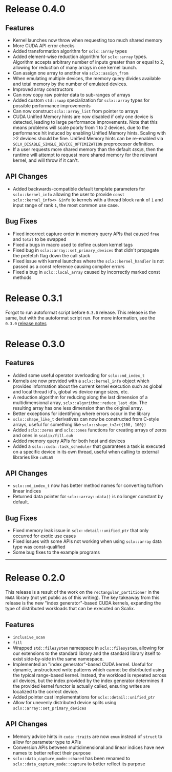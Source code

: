 # Release 0.4.0

## Features

- Kernel launches now throw when requesting too much shared memory
- More CUDA API error checks
- Added transformation algorithm for `sclx::array` types
- Added element-wise reduction algorithm for `sclx::array` types. Algorithm
  accepts arbitrary number of inputs greater than or equal to 2, allowing for
  reduction of many arrays in one kernel launch.
- Can assign one array to another via `sclx::assign_from`
- When emulating multiple devices, the memory query divides available and total
  memory by the number of emulated devices.
- Improved array constructors
- Can now copy raw pointer data to sub-ranges of arrays
- Added custom `std::swap` specialization for `sclx::array` types for possible
  performance improvements
- Can now construct `sclx::array_list` from pointer to arrays
- CUDA Unified Memory hints are now disabled if only one device is detected,
  leading to large performance improvements. Note that this means problems will
  scale poorly from 1 to 2 devices, due to the performance hit induced by
  enabling Unified Memory hints. Scaling with >2 devices should be fine. Unified
  Memory hints can be re-enabled via `SCLX_DISABLE_SINGLE_DEVICE_OPTIMIZATION`
  preprocessor definition.
- If a user requests more shared memory than the default `48KiB`, then the
  runtime will attempt to request more shared memory for the relevant kernel,
  and will throw if it can't.

## API Changes

- Added backwards-compatible default template parameters for `sclx::kernel_info`
  allowing the user to provide `const sclx::kernel_info<> &info` to kernels with
  a thread block rank of `1` and input range of rank `1`, the most common use
  case.

## Bug Fixes

- Fixed incorrect capture order in memory query APIs that caused `free` and
  `total` to be swapped
- Fixed a bugs in macro used to define custom kernel tags
- Fixed bug in `sclx::array::set_primary_devices` that didn't propagate the
  prefetch flag down the call stack
- Fixed issue with kernel launches where the `sclx::kernel_handler` is not
  passed as a const reference causing compiler errors
- Fixed a bug in `sclx::local_array` caused by incorrectly marked const methods

# Release 0.3.1

Forgot to run autoformat script before `0.3.0` release. This release is the
same, but with the autoformat script run. For more information, see the `0.3.0`
[release notes](https://github.com/NAGAGroup/Scalix/releases/tag/0.3.0)

# Release 0.3.0

## Features

- Added some useful operator overloading for `sclx::md_index_t`
- Kernels are now provided with a `sclx::kernel_info` object which provides
  information about the current kernel execution such as global and local thread
  id's, global vs device range sizes, etc.
- A reduction algorithm for reducing along the last dimension of a
  multidimensional array, `sclx::algorithm::reduce_last_dim`. The resulting
  array has one less dimension than the original array.
- Better exceptions for identifying where errors occur in the library
- `sclx::shape_like_t` derivatives can now be constructed from C-style arrays,
  useful for something like `sclx::shape_t<2>({100, 100})`
- Added `sclx::zeros` and `sclx::ones` functions for creating arrays of zeros
  and ones in `scalix/fill.cuh`
- Added memory query APIs for both host and devices
- Added a `sclx::cuda::task_scheduler` that guarantees a task is executed on a
  specific device in its own thread, useful when calling to external libraries
  like `cuBLAS`

## API Changes

- `sclx::md_index_t` now has better method names for converting to/from linear
  indices
- Returned data pointer for `sclx::array::data()` is no longer constant by
  default.

## Bug Fixes

- Fixed memory leak issue in `sclx::detail::unified_ptr` that only occurred for
  exotic use cases
- Fixed issues with some APIs not working when using `sclx::array` data type was
  const-qualified
- Some bug fixes to the example programs

---

# Release 0.2.0

This release is a result of the work on the `rectangular_partitioner` in the
`NAGA` library (not yet public as of this writing). The key takeaway from this
release is the new "index generator"-based CUDA kernels, expanding the type of
distributed workloads that can be executed on Scalix.

## Features

- `inclusive_scan`
- `fill`
- Wrapped `std::filesystem` namespace in `sclx::filesystem`, allowing for our
  extensions to the standard library and the standard library itself to exist
  side-by-side in the same namespace.
- Implemented an "index generator"-based CUDA kernel. Useful for dynamic,
  unstructured write patterns which cannot be distributed using the typical
  range-based kernel. Instead, the workload is repeated across all devices, but
  the index provided by the index generator determines if the provided kernel
  functor is actually called, ensuring writes are localized to the correct
  device.
- Added pointer cast implementations for `sclx::detail::unified_ptr`
- Allow for unevenly distributed device splits using
  `sclx::array::set_primary_devices`

## API Changes

- Memory advice hints in `cuda::traits` are now `enum` instead of `struct` to
  allow for parameter type to APIs
- Conversion APIs between multidimensional and linear indices have new names to
  better reflect their purpose
- `sclx::data_capture_mode::shared` has been renamed to
  `sclx::data_capture_mode::capture` to better reflect its purpose
